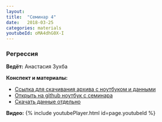 ```yaml
---
layout: 
title:  "Семинар 4"
date:   2018-03-25
categories: materials 
youtubeId: oMA4dhG0X-I
---
```

### Регрессия

**Ведёт:** Анастасия Зухба

**Конспект и материалы:**
- [Ссылка для скачивания архива с ноутбуком и данными](../../assets/notebooks/reg1.zip)
- [Открыть на github ноутбук с семинара](https://github.com/appdatascience/appdatascience.github.io/blob/master/assets/notebooks/reg1.ipynb)
- [Скачать данные отдельно](../../assets/data/consumption_train.csv)

**Видео:**
{% include youtubePlayer.html id=page.youtubeId %}
